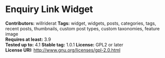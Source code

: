 # Enquiry Link Widget #
**Contributors:** willriderat
**Tags:** widget, widgets, posts, categories, tags, recent posts, thumbnails, custom post types, custom taxonomies, feature image  
**Requires at least:** 3.9  
**Tested up to:** 4.1
**Stable tag:** 1.0.1
**License:** GPL2 or later  
**License URI:** http://www.gnu.org/licenses/gpl-2.0.html  

